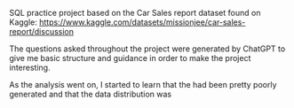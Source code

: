 SQL practice project based on the Car Sales report dataset found on Kaggle: https://www.kaggle.com/datasets/missionjee/car-sales-report/discussion

The questions asked throughout the project were generated by ChatGPT to give me basic structure and guidance in order to make the project interesting. 

As the analysis went on, I started to learn that the had been pretty poorly generated and that the data distribution was 
